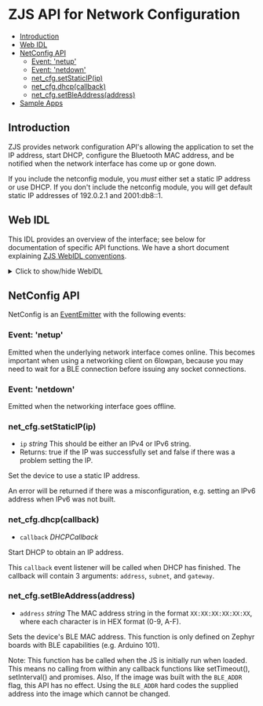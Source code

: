 ZJS API for Network Configuration
=================================

* [Introduction](#introduction)
* [Web IDL](#web-idl)
* [NetConfig API](#netconfig-api)
  * [Event: 'netup'](#event-netup)
  * [Event: 'netdown'](#event-netdown)
  * [net_cfg.setStaticIP(ip)](#net_cfgsetstaticipip)
  * [net_cfg.dhcp(callback)](#net_cfgdhcpcallback)
  * [net_cfg.setBleAddress(address)](#net_cfgsetbleaddressaddress)
* [Sample Apps](#sample-apps)

Introduction
------------
ZJS provides network configuration API's allowing the application to set the
IP address, start DHCP, configure the Bluetooth MAC address, and be notified
when the network interface has come up or gone down.

If you include the netconfig module, you *must* either set a static IP address
or use DHCP. If you don't include the netconfig module, you will get default
static IP addresses of 192.0.2.1 and 2001:db8::1.

Web IDL
-------
This IDL provides an overview of the interface; see below for documentation of
specific API functions.  We have a short document explaining [ZJS WebIDL conventions](Notes_on_WebIDL.md).

<details>
<summary> Click to show/hide WebIDL</summary>
<pre>
// require returns a Net object
// var net_cfg = require('netconfig');<p><p>interface NetConfig: EventEmitter {
    boolean setStaticIP(string ip);
    void dhcp(DHCPCallback callback);
    void setBleAddress(string address);
};<p>callback DHCPCallback = void (String address, String subnet, String gateway);
</pre>
</details>

NetConfig API
-------------
NetConfig is an [EventEmitter](./events.md) with the following events:

### Event: 'netup'

Emitted when the underlying network interface comes online. This becomes
important when using a networking client on 6lowpan, because you may need to
wait for a BLE connection before issuing any socket connections.

### Event: 'netdown'

Emitted when the networking interface goes offline.

### net_cfg.setStaticIP(ip)
* `ip` *string* This should be either an IPv4 or IPv6 string.
* Returns: true if the IP was successfully set and false if there was a problem setting the IP.

Set the device to use a static IP address.

An error will be returned if there was
a misconfiguration, e.g. setting an IPv6 address when IPv6 was not built.

### net_cfg.dhcp(callback)
* `callback` *DHCPCallback*

Start DHCP to obtain an IP address.

This `callback` event listener will be called when DHCP has
finished. The callback will contain 3 arguments: `address`,
`subnet`, and `gateway`.

### net_cfg.setBleAddress(address)
* `address` *string* The MAC address string in the format `XX:XX:XX:XX:XX:XX`, where each character is in HEX format (0-9, A-F).

Sets the device's BLE MAC address. This function is only defined on
Zephyr boards with BLE capabilities (e.g. Arduino 101).

Note: This function has be called when the JS is initially run when
loaded. This means no calling from within any callback functions like
setTimeout(), setInterval() and promises.  Also, If the image was built
with the `BLE_ADDR` flag, this API has no effect. Using the `BLE_ADDR`
hard codes the supplied address into the image which cannot be changed.
